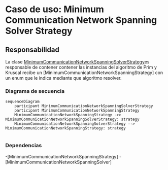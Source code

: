 # Caso de uso: Minimum Communication Network Spanning Solver Strategy
## Responsabilidad
La clase [MinimumCommunicationNetworkSpanningSolverStrategy]()es responsable de contener contener las instancias del algoritmo de Prim y Kruscal
recibe un [MinimumCommunicationNetworkSpanningStrategy] con un enum
que le indica mediante que algoritmo resolver.

### Diagrama de secuencia
````mermaid
sequenceDiagram
    participant MinimumCommunicationNetworkSpanningSolverStrategy
    participant MinimumCommunicationNetworkSpanningStrategy
    MinimumCommunicationNetworkSpanningStrategy ->> MinimumCommunicationNetworkSpanningSolverStrategy: strategy
    MinimumCommunicationNetworkSpanningSolverStrategy --> MinimumCommunicationNetworkSpanningStrategy: strategy
    
````

### Dependencias
-[MinimumCommunicationNetworkSpanningStrategy]
-[MinimumCommunicationNetworkSpanningSolver]